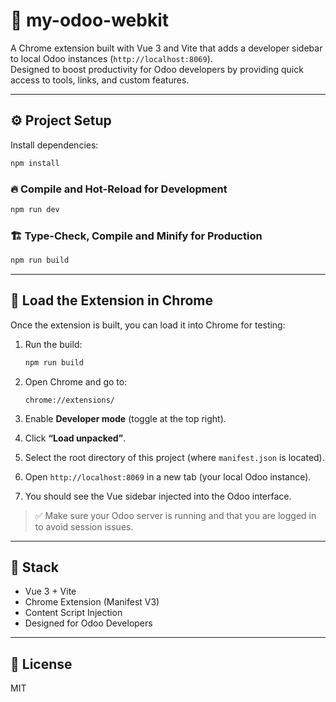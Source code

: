 # 🧩 my-odoo-webkit

A Chrome extension built with Vue 3 and Vite that adds a developer sidebar to local Odoo instances (`http://localhost:8069`).  
Designed to boost productivity for Odoo developers by providing quick access to tools, links, and custom features.

---

## ⚙️ Project Setup

Install dependencies:

```sh
npm install
```

### 🔥 Compile and Hot-Reload for Development

```sh
npm run dev
```

### 🏗️ Type-Check, Compile and Minify for Production

```sh
npm run build
```

---

## 🚀 Load the Extension in Chrome

Once the extension is built, you can load it into Chrome for testing:

1. Run the build:

   ```sh
   npm run build
   ```

2. Open Chrome and go to:

   ```
   chrome://extensions/
   ```

3. Enable **Developer mode** (toggle at the top right).

4. Click **“Load unpacked”**.

5. Select the root directory of this project (where `manifest.json` is located).

6. Open `http://localhost:8069` in a new tab (your local Odoo instance).

7. You should see the Vue sidebar injected into the Odoo interface.

> ✅ Make sure your Odoo server is running and that you are logged in to avoid session issues.

---

## 🧠 Stack

- Vue 3 + Vite
- Chrome Extension (Manifest V3)
- Content Script Injection
- Designed for Odoo Developers

---

## 📄 License

MIT

